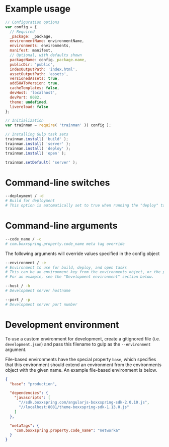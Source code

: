 # Example usage

```js
// Configuration options
var config = {
  // Required
  _package: _package,
  environmentName: environmentName,
  environments: environments,
  manifest: manifest,
  // Optional, with defaults shown
  packageName: config._package.name,
  publicDir: 'public',
  indexOutputPath: 'index.html',
  assetOutputPath: 'assets',
  versionedAssets: true,
  addSHAToVersion: true,
  cacheTemplates: false,
  devHost: 'localhost',
  devPort: 8082,
  theme: undefined,
  livereload: false
};

// Initialization
var trainman = require( 'trainman' )( config );

// Installing Gulp task sets
trainman.install( 'build' );
trainman.install( 'server' );
trainman.install( 'deploy' );
trainman.install( 'open' );

trainman.setDefault( 'server' );
```

# Command-line switches

```sh
--deployment / -d
# Build for deployment
# This option is automatically set to true when running the "deploy" task or when NODE_ENV is set to something other than "development"
```

# Command-line arguments

```sh
--code_name / -c
# com.boxxspring.property.code_name meta tag override
```

The following arguments will override values specified in the config object

```sh
--environment / -e
# Environment to use for build, deploy, and open tasks
# This can be an environment key from the environments object, or the path to a file that contains a complete environment object.
# For an example, see the "Development environment" section below.
```

```sh
--host / -h
# Development server hostname
```

```sh
--port / -p
# Development server port number
```

# Development environment

To use a custom environment for development, create a gitignored file (i.e. `development.json`) and pass this filename to gulp as the `--environment` argument.

File-based environments have the special property `base`, which specifies that this environment should extend an environment from the environments object with the given name. An example file-based environment is below.

```json
{
  "base": "production",

  "dependencies": {
    "javascripts": [
      "//sdk.boxxspring.com/angularjs-boxxspring-sdk-2.0.10.js",
      "//localhost:8081/theme-boxxspring-sdk-1.13.0.js"
    ]
  },

  "metaTags": {
    "com.boxxspring.property.code_name": "networka"
  }
}
```

